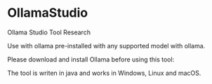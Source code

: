 # OllamaStudio
Ollama Studio Tool Research

Use with ollama pre-installed with any supported model with ollama.

Please download and install Ollama before using this tool:

The tool is writen in java and works in Windows, Linux and macOS.


